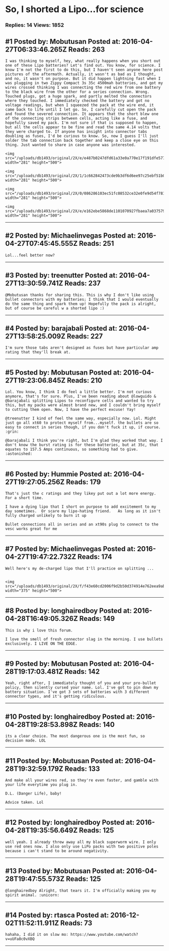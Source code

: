 # So, I shorted a Lipo&hellip;for science

### Replies: 14 Views: 1852

## \#1 Posted by: Mobutusan Posted at: 2016-04-27T06:33:46.265Z Reads: 263

```
I was thinking to myself, hey, what really happens when you short out one of these Lipo batteries? Let's find out. You know, for science. I know I'm not the first to do this, but I haven't seen anyone here post pictures of the aftermath. Actually, it wasn't as bad as I thought, and no, it wasn't on purpose. But it did happen lightning fast when I was plugging in two Zippy Compact 3s 35c 4500mah batteries, and got my wires crossed thinking I was connecting the red wire from one battery to the black wire from the other for a series connection. Wrong. Touched plugs, got a huge spark, and partly melted the connectors where they touched. I immediately checked the battery and got no voltage readings, but when I squeezed the pack at the wire end, it came back to life until I let go. So, I carefully cut open the pack and found the severed connection. It appears that the short blew one of the connecting strips between cells, acting like a fuse, and hopefully saved my pack. I'm not sure if that is supposed to happen, but all the cells appear to be fine and read the same 4.14 volts that they were charged to. If anyone has insight into connector tabs doubling as fuses, I'd be curious to know. So, now I guess I'll just solder the tab connection back together and keep a close eye on this thing. Just wanted to share in case anyone was interested. 

<img src="/uploads/db1493/original/2X/e/e487b0247dfd61a33e0a770e17f191dfe577d4d0.jpg" width="281" height="500">

<img src="/uploads/db1493/original/2X/1/1c662842473cde9b3df6d6ee97c25ebf51b09bfc.jpg" width="281" height="500">

<img src="/uploads/db1493/original/2X/0/086286103ec51fc08532ce32e0fe9d54f7812629.jpg" width="281" height="500">

<img src="/uploads/db1493/original/2X/e/e162ebe5868de1101070927fbaea7a03757978a0.jpg" width="281" height="500">
```

---
## \#2 Posted by: Michaelinvegas Posted at: 2016-04-27T07:45:45.555Z Reads: 251

```
Lol...feel better now?
```

---
## \#3 Posted by: treenutter Posted at: 2016-04-27T13:30:59.741Z Reads: 237

```
@Mobutusan thanks for sharing this. This is why I don't like using bullet connectors with my batteries; I think that I would eventually do the same thing and spark them up! Hopefully the pack is alright, but of course be careful w a shorted lipo :)
```

---
## \#4 Posted by: barajabali Posted at: 2016-04-27T13:58:25.009Z Reads: 227

```
I'm sure those tabs aren't designed as fuses but have particular amp rating that they'll break at.
```

---
## \#5 Posted by: Mobutusan Posted at: 2016-04-27T19:23:06.845Z Reads: 210

```
Lol. You know, I think I do feel a little better. I'm not curious anymore, that's for sure. Plus, I've been reading about @lowguido & @barajabali splitting Lipos to reconfigure cells and wanted to try this, but my packs were almost brand new, and I couldn't bring myself to cutting them open. Now, I have the perfect excuse! Yay!

@treenutter I kind of feel the same way, especially now. Lol. Might just go all xt60 to protect myself from...myself. the bullets are so easy to connect in series though, if you don't fuck it up, if course. :grin:

@barajabali I think you're right, but I'm glad they worked that way. I don't know the burst rating is for these batteries, but at 35c, that equates to 157.5 Amps continuous, so something had to give. :astonished:
```

---
## \#6 Posted by: Hummie Posted at: 2016-04-27T19:27:05.256Z Reads: 179

```
That's just the c ratings and they likey put out a lot more energy.  For a short time.  

I have a dying lipo that I short on purpose to add excitement to my day sometimes.  Or scare my lipo-hating friend.   As long as it isn't fully charged unlikely to burn it up

Bullet connections all in series and an xt90s plug to connect to the vesc works great for me
```

---
## \#7 Posted by: Michaelinvegas Posted at: 2016-04-27T19:47:22.732Z Reads: 174

```
Well here's my de-charged lipo that I'll practice on splitting ...


<img src="/uploads/db1493/original/2X/f/f43e60cd2006f9d2b50d374914e762eea9ab7c96.jpeg" width="375" height="500">
```

---
## \#8 Posted by: longhairedboy Posted at: 2016-04-28T16:49:05.326Z Reads: 149

```
This is why i love this forum. 

I love the smell of fresh connector slag in the morning. I use bullets exclusively. I LIVE ON THE EDGE.
```

---
## \#9 Posted by: Mobutusan Posted at: 2016-04-28T19:17:03.481Z Reads: 142

```
Yeah, right after, I immediately thought of you and your pro-bullet policy, then silently cursed your name. Lol. I've got to pin down my battery situation. I've got 3 sets of batteries with 3 different connector types, and it's getting ridiculous.
```

---
## \#10 Posted by: longhairedboy Posted at: 2016-04-28T19:28:53.898Z Reads: 140

```
its a clear choice. The most dangerous one is the most fun, so decision made. LOL
```

---
## \#11 Posted by: Mobutusan Posted at: 2016-04-28T19:32:59.179Z Reads: 133

```
And make all your wires red, so they're even faster, and gamble with your life everytime you plug in. 

D.L. (Danger Life), baby!

Advice taken. Lol
```

---
## \#12 Posted by: longhairedboy Posted at: 2016-04-28T19:35:56.649Z Reads: 125

```
well yeah. I already threw away all my black superworm wire. I only use red ones now. I also only use LiPo packs with two positive poles because i can't stand to be around negativity.
```

---
## \#13 Posted by: Mobutusan Posted at: 2016-04-28T19:47:55.573Z Reads: 125

```
@longhairedboy Alright, that tears it. I'm officially making you my spirit animal. :unicorn:
```

---
## \#14 Posted by: rtasca Posted at: 2016-12-02T11:52:11.911Z Reads: 73

```
hahaha, I did it on slow mo: https://www.youtube.com/watch?v=uUFa8c0vXBQ
```

---
